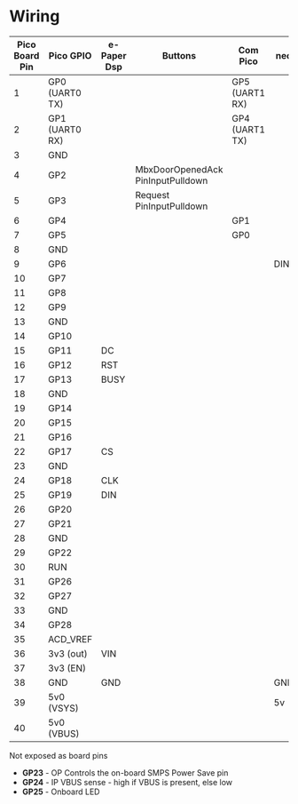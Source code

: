 # Wiring

| Pico Board Pin | Pico GPIO      | e-Paper Dsp | Buttons                           | Com Pico       | neo | tone |
| -------------- | -------------- | ----------- | --------------------------------- | -------------- | --- | ---- |
| 1              | GP0 (UART0 TX) |             |                                   | GP5 (UART1 RX) |     |      |
| 2              | GP1 (UART0 RX) |             |                                   | GP4 (UART1 TX) |     |      |
| 3              | GND            |             |                                   |                |     |      |
| 4              | GP2            |             | MbxDoorOpenedAck PinInputPulldown |                |     |      |
| 5              | GP3            |             | Request          PinInputPulldown |                |     |      |
| 6              | GP4            |             |                                   | GP1            |     |      |
| 7              | GP5            |             |                                   | GP0            |     |      |
| 8              | GND            |             |                                   |                |     | GND  |
| 9              | GP6            |             |                                   |                | DIN |      |
| 10             | GP7            |             |                                   |                |     | Pos  |
| 11             | GP8            |             |                                   |                |     |      |
| 12             | GP9            |             |                                   |                |     |      |
| 13             | GND            |             |                                   |                |     |      |
| 14             | GP10           |             |                                   |                |     |      |
| 15             | GP11           | DC          |                                   |                |     |      |
| 16             | GP12           | RST         |                                   |                |     |      |
| 17             | GP13           | BUSY        |                                   |                |     |      |
| 18             | GND            |             |                                   |                |     |      |
| 19             | GP14           |             |                                   |                |     |      |
| 20             | GP15           |             |                                   |                |     |      |
| 21             | GP16           |             |                                   |                |     |      |
| 22             | GP17           | CS          |                                   |                |     |      |
| 23             | GND            |             |                                   |                |     |      |
| 24             | GP18           | CLK         |                                   |                |     |      |
| 25             | GP19           | DIN         |                                   |                |     |      |
| 26             | GP20           |             |                                   |                |     |      |
| 27             | GP21           |             |                                   |                |     |      |
| 28             | GND            |             |                                   |                |     |      |
| 29             | GP22           |             |                                   |                |     |      |
| 30             | RUN            |             |                                   |                |     |      |
| 31             | GP26           |             |                                   |                |     |      |
| 32             | GP27           |             |                                   |                |     |      |
| 33             | GND            |             |                                   |                |     |      |
| 34             | GP28           |             |                                   |                |     |      |
| 35             | ACD_VREF       |             |                                   |                |     |      |
| 36             | 3v3 (out)      | VIN         |                                   |                |     |      |
| 37             | 3v3 (EN)       |             |                                   |                |     |      |
| 38             | GND            | GND         |                                   |                | GND |      |
| 39             | 5v0 (VSYS)     |             |                                   |                | 5v  |      |
| 40             | 5v0 (VBUS)     |             |                                   |                |     |      |

Not exposed as board pins

* **GP23** - OP Controls the on-board SMPS Power Save pin
* **GP24** - IP VBUS sense - high if VBUS is present, else low
* **GP25** - Onboard LED
